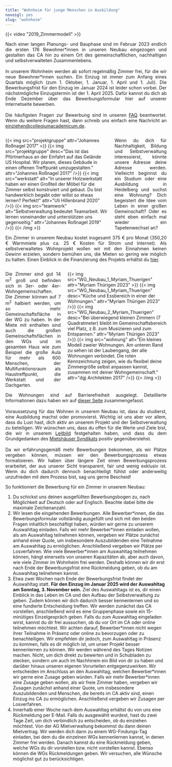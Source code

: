 ```yaml
---
title: "Wohnheim für junge Menschen in Ausbildung"
novoigl: yes
slug: "wohnheim"
---
```


{{< video "2019_Zimmermodell" >}}

<p style="text-align:justify">
Nach einer langen Planungs- und Bauphase sind im Februar 2023 endlich die ersten 176 Bewohner*innen in unseren Neubau
eingezogen und gestalten das CA hin zu einem Ort des gemeinschaftlichen, nachhaltigen und selbstverwalteten Zusammenlebens.
<br><br>
In unserem Wohnheim werden ab sofort regelmäßig Zimmer frei, für die wir neue Bewohner*innen suchen.
Ein Einzug ist immer zum Anfang eines Quartals möglich (zum 1. Oktober, 1. Januar, 1. April und 1. Juli).
<!-- Der nächstmögliche Einzugstermin ist der 1. Januar 2025.
Dafür kannst du dich <b>bis spätestens Freitag, 18. Oktober </b> über das Bewerbungsformular hier auf unserer Internetseite bewerben. -->
Die Bewerbungsfrist für den Einzug im Januar 2024 ist leider schon vorbei.
Der nächstmögliche Einzugstermin ist der 1. April 2025.
Dafür kannst du dich ab Ende Dezember über das Bewerbungsformular hier auf unserer Internetseite bewerben.
<br><br>
Die häufigsten Fragen zur Bewerbung sind in unseren <a href="/faq">FAQ</a> beantwortet.
Wenn du weitere Fragen hast, dann schreib uns einfach eine Nachricht an
<a href="mailto:einziehen@collegiumacademicum.de">einziehen@collegiumacademicum.de</a>.
</p>

<div class="columns" style="margin-top: 2em;">
    <div class="column">
    {{< img src="projektgruppe" attr="Johannes Roßnagel 2017" >}}
        {{< img src="projektgruppe" desc="Das ist das Pförtnerhaus an der Einfahrt auf das Gelände US Hospital. Wir planen, dieses Gebäude in einen offenen Treffpunkt umzugestalten." attr="Johannes Roßnagel 2017" />}}
        {{< img src="werkstatt" alt="In unserer Holzwerkstatt haben wir einen Großteil der Möbel für die Zimmer selbst konstruiert und gebaut. Du bist handwerklich begabt oder willst so etwas lernen? Perfekt!" attr="Uli Hillenbrand 2020" />}}
        {{< img src="teamwork" alt="Selbstverwaltung bedeutet Teamarbeit. Wir lernen voneinander und unterstützen uns gegenseitig." attr="Johannes Roßnagel 2019" />}}
    {{< /img >}}
    </div>
    <div class="column" style="text-align:justify">
        Wenn du dich für Nachhaltigkeit, Bildung und Selbstverwaltung interessierst, könnte unsere Adresse deine Adresse werden. Vielleicht beginnst du ein Studium oder eine Ausbildung in Heidelberg und suchst eine Wohnung? Dich begeistert die Idee vom Leben in einer großen Gemeinschaft? Oder es steht eben einfach mal wieder ein Tapetenwechsel an?
    </div>
</div>

<p style="text-align:justify">
Ein Zimmer in unserem Neubau kostet insgesamt 375 € pro Monat (350,20 € Warmmiete plus ca. 25 € Kosten für Strom und Internet).
Als selbstverwaltetes Wohnprojekt wollen wir mit den Einnahmen keinen Gewinn erzielen, sondern bemühen uns, die
Mieten so gering wie möglich zu halten.
Einen Einblick in die Finanzierung des Projekts erhältst du <a href="/finanzierung">hier</a>.
</p>

<div class="columns" style="margin-top: 2em;">
    <div class="column" style="text-align:justify">
        Die Zimmer sind gut 14 m<sup>2</sup> groß und befinden sich in 3er- oder 4er-Wohngemeinschaften. Die Zimmer können auf 7 m<sup>2</sup> halbiert werden, um so mehr Gemeinschaftsfläche in der WG zu haben. In der Miete mit enthalten sind auch die großen Gemeinschaftsflächen in den WGs und im gesamten Haus wie zum Beispiel die große Aula für mehr als 600 Menschen, der Multifunktionsraum als Haustreffpunkt, die Werkstatt und der Dachgarten.
    </div>
    <div class="column">
        {{< img src="WG_Neubau_1_Myriam_Thuerigen" attr="Myriam Thürigen 2023" >}}
            {{< img src="WG_Neubau_1_Myriam_Thuerigen" desc="Küche und Essbereich in einer der Wohnungen." attr="Myriam Thürigen 2023" />}}
            {{< img src="WG_Neubau_2_Myriam_Thuerigen" desc="Bei überwiegend kleinen Zimmern (7 Quadratmeter) bleibt im Gemeinschaftsbereich viel Platz, z.B. zum Musizieren und zum Entspannen." attr="Myriam Thürigen 2023" />}}
            {{< img src="wohnung" alt="Ein kleines Modell zweier Wohnungen. Am unteren Rand zu sehen ist der Laubengang, der alle Wohnungen verbindet. Die roten Kennzeichnung zeigen, wie du flexibel deine Zimmergröße selbst anpassen kannst, zusammen mit deiner Wohngemeinschaft." attr="dgj Architekten 2017" />}}
        {{< /img >}}
    </div>
</div>

<p style="text-align:justify">
Die Wohnungen sind auf Barrierefreiheit ausgelegt.
Detaillierte Informationen dazu haben wir auf <a href="/barrierefreiheit">dieser Seite</a> zusammengefasst.
<br><br>
Voraussetzung für das Wohnen in unserem Neubau ist, dass du studierst, eine Ausbildung machst oder promovierst.
Wichtig ist uns aber vor allem, dass du Lust hast, dich aktiv an unserem Projekt und der Selbstverwaltung zu beteiligen.
Wir wünschen uns, dass du offen für die Werte und Ziele bist, die wir in unserem <a href="/leitbild">Leitbild</a>
festgehalten haben, und dass du dem Grundgedanken des <a href="https://www.syndikat.org/">Mietshäuser Syndikats</a>
positiv gegenüberstehst.
<br><br>
Da wir erfahrungsgemäß mehr Bewerbungen bekommen, als wir Plätze vergeben können, müssen wir den Bewerbungsprozess
etwas formalisieren. Wir haben über längere Zeit einen Bewerbungsprozess erarbeitet, der aus unserer Sicht transparent,
fair und wenig exklusiv ist. Wenn du dich dadurch dennoch benachteiligt fühlst oder anderweitig unzufrieden mit dem
Prozess bist, sag uns gerne Bescheid!
</p>

So funktioniert die Bewerbung für ein Zimmer in unserem Neubau:

<!-- <div class="buttons is-centered">
    <a href="{{< relref "/pages/wohnen/bewerbung" >}}" class="button is-medium is-primary">
        <span class="icon">
            <i class="icon-home"></i>
        </span>
        <span>Bewerbungsbogen</span>
    </a>
</div> -->

1. Du schickst uns deinen ausgefüllten Bewerbungsbogen zu, nach Möglichkeit auf Deutsch oder auf Englisch. Beachte dabei bitte die maximale Zeichenanzahl. <!-- Du schickst uns deinen ausgefüllten <a href="/bewerbung">Bewerbungsbogen</a> zu, nach Möglichkeit auf Deutsch oder auf Englisch. Beachte dabei bitte die maximale Zeichenanzahl. -->
2. Wir lesen die eingehenden Bewerbungen. Alle Bewerber\*innen, die das Bewerbungsformular vollständig ausgefüllt und sich mit den beiden Fragen inhaltlich beschäftigt haben, würden wir gerne zu unserem Auswahltag einladen. Falls wir mehr Bewerber\*innen einladen wollen, als am Auswahltag teilnehmen können, vergeben wir Plätze zunächst anhand einer Quote, um insbesondere Auszubildenden eine Teilnahme am Auswahltag zu ermöglichen. Anschließend vergeben wir Plätze per Losverfahren. Wie viele Bewerber*innen am Auswahltag teilnehmen können, hängt einerseits von unseren Kapazitäten ab, aber auch davon, wie viele Zimmer im Wohnheim frei werden. Deshalb können wir dir erst nach Ende der Bewerbungsfrist eine Rückmeldung geben, ob du am Auswahltag teilnehmen kannst.
3. Etwa zwei Wochen nach Ende der Bewerbungsfrist findet der Auswahltag statt. <b>Für den Einzug im Januar 2025 wird der Auswahltag am Sonntag, 3. November sein.</b> Ziel des Auswahltags ist es, dir einen Einblick in das Leben im CA und den Aufbau der Selbstverwaltung zu geben. Zudem können wir dich dadurch besser kennenlernen und so eine fundierte Entscheidung treffen. Wir werden zunächst das CA vorstellen, anschließend wird es eine Gruppenphase sowie ein 15-minütiges Einzelgespräch geben. Falls du zum Auswahltag eingeladen wirst, kannst du dir frei aussuchen, ob du vor Ort im CA oder online teilnehmen möchtest. Wir achten darauf, Bewerber\*innen nicht wegen ihrer Teilnahme in Präsenz oder online zu bevorzugen oder zu benachteiligen. Wir empfehlen dir jedoch, zum Auswahltag in Präsenz zu kommen, falls es dir möglich ist, um unser Projekt besser kennenlernen zu können. Wir werden während des Tages Notizen machen. Nicht, um dich direkt zu bewerten und in Schubladen zu stecken, sondern um auch im Nachhinein ein Bild von dir zu haben und darüber hinaus unseren eigenen Vorurteilen entgegenzuwirken. Wir entscheiden im Anschluss an den Auswahltag, welchen Bewerber\*innen wir gerne eine Zusage geben würden. Falls wir mehr Bewerber*innen eine Zusage geben wollen, als wir freie Zimmer haben, vergeben wir Zusagen zunächst anhand einer Quote, um insbesondere Auszubildenden und Menschen, die bereits im CA aktiv sind, einen Einzug ins CA zu ermöglichen. Anschließend vergeben wir Zusagen per Losverfahren.
4. Innerhalb einer Woche nach dem Auswahltag erhältst du von uns eine Rückmeldung per E-Mail. Falls du ausgewählt wurdest, hast du zwei Tage Zeit, um dich verbindlich zu entscheiden, ob du einziehen möchtest. Von der AG Mietverwaltung bekommst du dann deinen Mietvertrag. Wir werden dich dann zu einem WG-Findungs-Tag einladen, bei dem du die einzelnen WGs kennenlernen kannst, in denen Zimmer frei werden. Danach kannst du eine Rückmeldung geben, welche WGs du dir vorstellen bzw. nicht vorstellen kannst. Ebenso können die WGs Rückmeldungen geben. Wir versuchen, alle Wünsche möglichst gut zu berücksichtigen. 

<!-- Falls du dich für das Wohnen in unserem Neubau interessierst, aber erst zu einem späteren Zeitpunkt einziehen möchtest, kannst du dich hier in unseren E-Mail-Verteiler eintragen. Dann informieren wir dich immer direkt, sobald ein neues Bewerbungsverfahren startet.
Hier kannst du dich in unseren E-Mail-Verteiler eintragen. Dann informieren wir dich direkt, sobald das Bewerbungsverfahren startet. 

{{< einziehen-signup >}} -->
